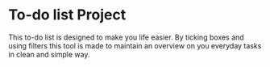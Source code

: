 # To-do list Project

This to-do list is designed to make you life easier. By ticking boxes and using filters this tool is made to maintain an overview on you everyday tasks in clean and simple way.
